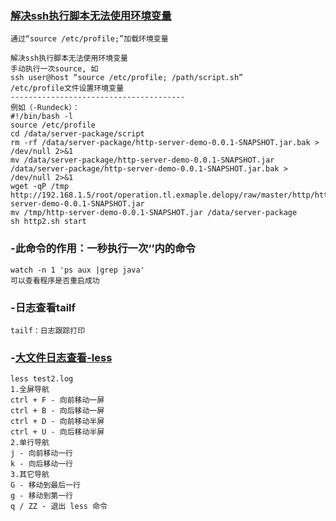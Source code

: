 
### [解决ssh执行脚本无法使用环境变量](https://blog.csdn.net/u014449046/article/details/79979640)

```
通过“source /etc/profile;”加载环境变量

解决ssh执行脚本无法使用环境变量
手动执行一次source, 如 
ssh user@host “source /etc/profile; /path/script.sh” 
/etc/profile文件设置环境变量
---------------------------------------
例如（-Rundeck）：
#!/bin/bash -l
source /etc/profile
cd /data/server-package/script
rm -rf /data/server-package/http-server-demo-0.0.1-SNAPSHOT.jar.bak > /dev/null 2>&1 
mv /data/server-package/http-server-demo-0.0.1-SNAPSHOT.jar /data/server-package/http-server-demo-0.0.1-SNAPSHOT.jar.bak > /dev/null 2>&1 
wget -qP /tmp http://192.168.1.5/root/operation.tl.exmaple.delopy/raw/master/http/http-server-demo-0.0.1-SNAPSHOT.jar
mv /tmp/http-server-demo-0.0.1-SNAPSHOT.jar /data/server-package
sh http2.sh start
```

### -此命令的作用：一秒执行一次‘’内的命令

```
watch -n 1 'ps aux |grep java'
可以查看程序是否重启成功
```
### -日志查看tailf

```
tailf：日志跟踪打印
```
### -[大文件日志查看-less](https://www.cnblogs.com/aijianshi/p/5750911.html)
```
less test2.log
1.全屏导航
ctrl + F - 向前移动一屏
ctrl + B - 向后移动一屏
ctrl + D - 向前移动半屏
ctrl + U - 向后移动半屏
2.单行导航
j - 向前移动一行
k - 向后移动一行
3.其它导航
G - 移动到最后一行
g - 移动到第一行
q / ZZ - 退出 less 命令
```